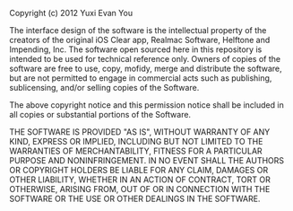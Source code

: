 Copyright (c) 2012 Yuxi Evan You

The interface design of the software is the intellectual property of the creators of the original iOS Clear app, Realmac Software, Helftone and Impending, Inc. The software open sourced here in this repository is intended to be used for technical reference only. Owners of copies of the software are free to use, copy, mofidy, merge and distribute the software, but are not permitted to engage in commercial acts such as publishing, sublicensing, and/or selling copies of the Software.

The above copyright notice and this permission notice shall be included in all copies or substantial portions of the Software.

THE SOFTWARE IS PROVIDED "AS IS", WITHOUT WARRANTY OF ANY KIND, EXPRESS OR IMPLIED, INCLUDING BUT NOT LIMITED TO THE WARRANTIES OF MERCHANTABILITY, FITNESS FOR A PARTICULAR PURPOSE AND NONINFRINGEMENT. IN NO EVENT SHALL THE AUTHORS OR COPYRIGHT HOLDERS BE LIABLE FOR ANY CLAIM, DAMAGES OR OTHER LIABILITY, WHETHER IN AN ACTION OF CONTRACT, TORT OR OTHERWISE, ARISING FROM, OUT OF OR IN CONNECTION WITH THE SOFTWARE OR THE USE OR OTHER DEALINGS IN THE SOFTWARE. 